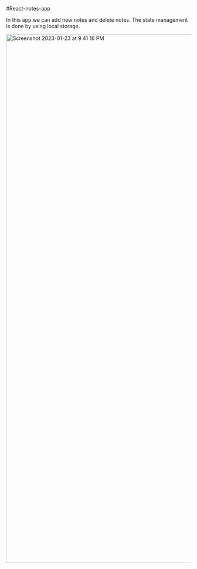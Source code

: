 #React-notes-app

In this app we can add new notes and delete notes. The state management is done by using local storage.

<img width="1439" alt="Screenshot 2023-01-23 at 9 41 16 PM" src="https://user-images.githubusercontent.com/41466013/214096806-2b2520ec-a8c3-4081-bdf2-abd4fd303cd1.png">
